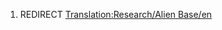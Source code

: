 1.  REDIRECT [Translation:Research/Alien
    Base/en](Translation:Research/Alien_Base/en "wikilink")